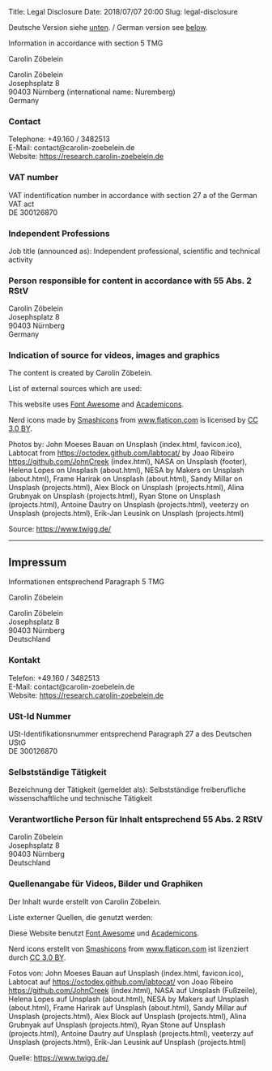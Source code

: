 Title:      	Legal Disclosure
Date:       	2018/07/07 20:00
Slug:           legal-disclosure

<span id="legaldisclosure"></span>
<p> Deutsche Version siehe <a href="/legal-disclosure.html#impressum">unten</a>. / German version see <a href="/legal-disclosure.html#impressum">below</a>.</p>

<p>Information in accordance with section 5 TMG</p> 

<p>Carolin Zöbelein</p>  

<p>Carolin Zöbelein<br />  
Josephsplatz 8<br />  
90403 Nürnberg (international name: Nuremberg)<br />  
Germany</p>  

<h3>Contact</h3>
<p>Telephone: +49.160 / 3482513<br />  
E-Mail: contact@carolin-zoebelein.de<br />  
Website: <a href="https://research.carolin-zoebelein.de">https://research.carolin-zoebelein.de</a></p>

<h3>VAT number</h3>
<p>VAT indentification number in accordance with section 27 a of the German VAT act<br />  
DE 300126870</p>  

<h3>Independent Professions</h3>
<p>Job title (announced as): Independent professional, scientific and technical activity</p>  

<h3>Person responsible for content in accordance with 55 Abs. 2 RStV</h3>
<p>Carolin Zöbelein<br />  
Josephsplatz 8<br />  
90403 Nürnberg<br />  
Germany</p>  

<h3>Indication of source for videos, images and graphics</h3>
<p>The content is created by Carolin Zöbelein.</p>  

<p>List of external sources which are used:</p>

<p>
This website uses <a href="https://fontawesome.com/" target="_blank">Font Awesome</a> and <a href="https://jpswalsh.github.io/academicons/" target="_blank">Academicons</a>.
</p>

<p>
<div>Nerd icons made by <a href="https://www.flaticon.com/authors/Smashicons" title="External: Smashicons at Flaticon" target="_blank">Smashicons</a> from <a href="https://www.flaticon.com/" title="External: Flaticon" target="_blank">www.flaticon.com</a> is licensed by <a href="http://creativecommons.org/licenses/by/3.0/" title="External: Creative Commons BY 3.0" target="_blank">CC 3.0 BY</a>.</div>
</p>

<p>
Photos by: John Moeses Bauan on Unsplash (index.html, favicon.ico), Labtocat from <a href="https://octodex.github.com/labtocat/" title="External: Labtocat" target="_blank">https://octodex.github.com/labtocat/</a> by Joao Ribeiro <a href="https://github.com/JohnCreek" title="External: Joao Ribeiro" target="_blank">https://github.com/JohnCreek</a> (index.html), NASA on Unsplash (footer), Helena Lopes on Unsplash (about.html), NESA by Makers on Unsplash (about.html), Frame Harirak on Unsplash (about.html), Sandy Millar on Unsplash (projects.html), Alex Block on Unsplash (projects.html), Alina Grubnyak on Unsplash (projects.html), Ryan Stone on Unsplash (projects.html), Antoine Dautry on Unsplash (projects.html), veeterzy on Unsplash (projects.html), Erik-Jan Leusink on Unsplash (projects.html)
</p>  
<p>Source: <a href="https://www.twigg.de/" target="_blank">https://www.twigg.de/</a></p>

<hr>
<span id="impressum"></span>
<h2>Impressum</h2>
<p>Informationen entsprechend Paragraph 5 TMG</p>

<p>Carolin Zöbelein</p>

<p>Carolin Zöbelein<br />
Josephsplatz 8<br />
90403 Nürnberg<br />
Deutschland</p>

<h3>Kontakt</h3>
<p>Telefon: +49.160 / 3482513<br />  
E-Mail: contact@carolin-zoebelein.de<br />  
Website: <a href="https://research.carolin-zoebelein.de">https://research.carolin-zoebelein.de</a></p>

<h3>USt-Id Nummer</h3>
<p>USt-Identifikationsnummer entsprechend Paragraph 27 a des Deutschen UStG<br />
DE 300126870</p>

<h3>Selbstständige Tätigkeit</h3>
<p>Bezeichnung der Tätigkeit (gemeldet als): Selbstständige freiberufliche wissenschaftliche und technische Tätigkeit</p>

<h3>Verantwortliche Person für Inhalt entsprechend 55 Abs. 2 RStV</h3>
<p>Carolin Zöbelein<br />
Josephsplatz 8<br />
90403 Nürnberg<br />
Deutschland</p>

<h3>Quellenangabe für Videos, Bilder und Graphiken</h3>
<p>Der Inhalt wurde erstellt von Carolin Zöbelein.</p>

<p>Liste externer Quellen, die genutzt werden:</p>

<p>
Diese Website benutzt <a href="https://fontawesome.com/" target="_blank">Font Awesome</a> und <a href="https://jpswalsh.github.io/academicons/" target="_blank"> Academicons</a>.
</p>

<p>
<div>Nerd icons erstellt von <a href="https://www.flaticon.com/authors/Smashicons" title="External: Smashicons at Flaticon" target="_blank">Smashicons</a> from <a href="https://www.flaticon.com/" title="External: Flaticon" target="_blank">www.flaticon.com</a> ist lizenziert durch <a href="http://creativecommons.org/licenses/by/3.0/" title="External: Creative Commons BY 3.0" target="_blank">CC 3.0 BY</a>.</div>
</p>

<p>
Fotos von: John Moeses Bauan auf Unsplash (index.html, favicon.ico), Labtocat auf <a href="https://octodex.github.com/labtocat/" title="External: Labtocat" target="_blank">https://octodex.github.com/labtocat/</a> von Joao Ribeiro <a href="https://github.com/JohnCreek" title="External: Joao Ribeiro" target="_blank">https://github.com/JohnCreek</a> (index.html), NASA auf Unsplash (Fußzeile), Helena Lopes auf Unsplash (about.html), NESA by Makers auf Unsplash (about.html), Frame Harirak auf Unsplash (about.html), Sandy Millar auf Unsplash (projects.html), Alex Block auf Unsplash (projects.html), Alina Grubnyak auf Unsplash (projects.html), Ryan Stone auf Unsplash (projects.html), Antoine Dautry auf Unsplash (projects.html), veeterzy auf Unsplash (projects.html), Erik-Jan Leusink auf Unsplash (projects.html)
</p>

<p>Quelle: <a href="https://www.twigg.de/" target="_blank">https://www.twigg.de/</a></p>
